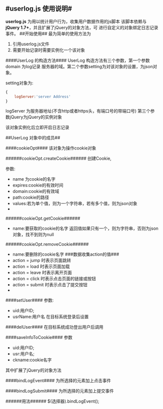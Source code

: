 #userlog.js 使用说明#
----------------------------
**userlog.js** 为用以统计用户行为，收集用户数据作用的js脚本
该脚本依赖与**jQuery 1.7+**，并且扩展了jQuery的对象方法，可
进行自定义的对象绑定日志记录事件。
##开始使用##
最为简单的使用方法为

1. 引用userlog.js文件
2. 需要开始记录时需要实例化一个该对象

####UserLog 的构造方法####
UserLog 构造方法有三个参数，第一个参数 domain 为log记录
服务器的域。第二个参数setting为对该对象的设置，为json对
象。

setting对象为:

```javascript
{
	logServer:'server Address'
}
```

logServer 为服务器地址(不含http或者https头，有端口号的带端口号)
第三个参数jQuery为jQuery的实例对象

该对象实例化后立即开启日志记录

##UserLog 对象中的成员##

####cookieOpt####
该对象为操作cookie对象

######cookieOpt.createCookie######
创建Cookie,

参数:

* name 为cookie的名字
* expires:cookie的有效时间
* domain:cookie的有效域
* path:cookie的路径
* values:若为单个值，则为一个字符串，若有多个值，则为json对象
* 
######cookieOpt.getCookie######
* name:要获取的cookie的名字
返回值如果只有一个，则为字符串，否则为json对象，找不到则为null

######cookieOpt.removeCookie######
* name:要删除的cookie名字
###数据收集action的值###
* action = jump 时表示页面跳转
* action = load 时表示页面加载
* action = leave 时表示离开页面
* action = click 时表示点击页面的链接或按钮
* action = submit 时表示点击了提交按钮
* 
####setUser####
参数:

* uid:用户ID;
* usrName:用户名
在目标系统登录后设置

####delUser####
在目标系统成功登出用户后调用

####saveInfoToCookie####
参数 

* uid:用户ID;
* usr:用户名;
* ckname:cookie名字

其中扩展了jQuery的对象方法

####bindLogEvent####
为所选择的元素加上点击事件

####bindLogSubmit####
为所选择的元素加上提交事件

######用法######
$(选择器).bindLogEvent();
